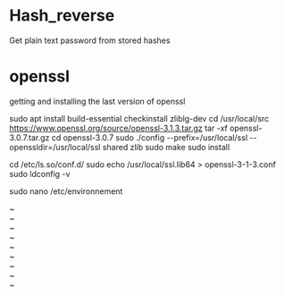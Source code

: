 # Hash_reverse
Get plain text password from stored hashes




# openssl

getting and installing the last version of openssl  

sudo apt install build-essential checkinstall zliblg-dev
cd /usr/local/src
https://www.openssl.org/source/openssl-3.1.3.tar.gz
tar -xf openssl-3.0.7.tar.gz
cd openssl-3.0.7
sudo ./config --prefix=/usr/local/ssl --openssldir=/usr/local/ssl shared zlib
sudo make
sudo install

cd /etc/ls.so/conf.d/
sudo echo /usr/local/ssl.lib64 > openssl-3-1-3.conf
sudo ldconfig -v

sudo nano /etc/environnement


~                                                                                          
~                                                                                          
~                                                                                          
~                                                                                          
~                                                                                          
~                                                                                          
~                                                                                          
~                                                                                          
~                                           
